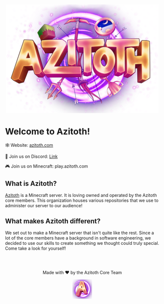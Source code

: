 <p align="center">
  <img src="https://raw.githubusercontent.com/Azitoth/.github/main/assets/logo_scaled.png" style="max-width:500px" />
</p>

# Welcome to Azitoth!

🕸️ Website: [azitoth.com](https://azitoth.com)

📢 Join us on Discord: [Link](https://discord.gg/m2c6D2U6QH)

🎮 Join us on Minecraft: play.azitoth.com

## What is Azitoth?

[Azitoth](https://azitoth.com) is a Minecraft server. It is loving owned and operated by the Azitoth core members. This organization houses various repositories that we use to administer our server to our audience!

## What makes Azitoth different?

We set out to make a Minecraft server that isn't quite like the rest. Since a lot of the core members have a background in software engineering, we decided to use our skills to create something we thought could truly special. Come take a look for yourself!

<br/>
<br/>

<p align="center">
    Made with ❤️ by the Azitoth Core Team
</p>

<p align="center">
  <img src="https://raw.githubusercontent.com/Azitoth/.github/main/assets/icon_256.png" style="max-width:500px" />
</p>
